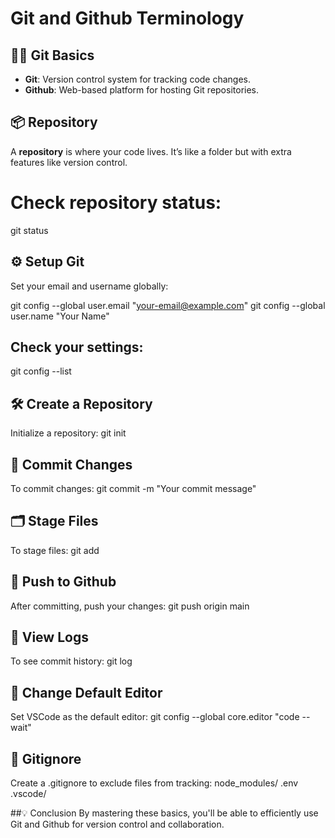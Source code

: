 # Git and Github Terminology

## 🧑‍💻 Git Basics  
- **Git**: Version control system for tracking code changes.  
- **Github**: Web-based platform for hosting Git repositories.  

## 📦 Repository  
A **repository** is where your code lives. It’s like a folder but with extra features like version control.

# Check repository status:
git status

## ⚙️ Setup Git  
Set your email and username globally:

git config --global user.email "your-email@example.com"
git config --global user.name "Your Name"

## Check your settings:
git config --list

## 🛠️ Create a Repository
 Initialize a repository:
git init

## 📝 Commit Changes
 To commit changes:
git commit -m "Your commit message"

## 🗂️ Stage Files
To stage files:
git add <file> <file2>

## 🚀 Push to Github
After committing, push your changes:
git push origin main

## 📜 View Logs
To see commit history:
git log

## 🔧 Change Default Editor
Set VSCode as the default editor:
git config --global core.editor "code --wait"

## 🛑 Gitignore
Create a .gitignore to exclude files from tracking:
node_modules/
.env
.vscode/

##💡 Conclusion
By mastering these basics, you'll be able to efficiently use Git and Github for version control and collaboration.


